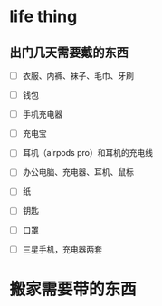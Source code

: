# life thing



## 出门几天需要戴的东西


- [ ] 衣服、内裤、袜子、毛巾、牙刷
- [ ] 钱包
- [ ] 手机充电器
- [ ] 充电宝
- [ ] 耳机（airpods pro）和耳机的充电线
- [ ] 办公电脑、充电器、耳机、鼠标
- [ ] 纸
- [ ] 钥匙
- [ ] 口罩
- [ ] 三星手机，充电器两套


# 搬家需要带的东西

